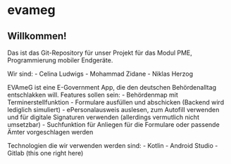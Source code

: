 # evameg

## Willkommen!

Das ist das Git-Repository für unser Projekt für das Modul PME, Programmierung mobiler Endgeräte.

Wir sind:
    - Celina Ludwigs
    - Mohammad Zidane
    - Niklas Herzog

EVAmeG ist eine E-Government App, die den deutschen Behördenalltag entschlakken will.
Features sollen sein:
    - Behördenmap mit Terminerstellfunktion
    - Formulare ausfüllen und abschicken (Backend wird lediglich simuliert)
    - ePersonalausweis auslesen, zum Autofill verwenden und für digitale Signaturen verwenden (allerdings vermutlich nicht umsetzbar)
    - Suchfunktion für Anliegen für die Formulare oder passende Ämter vorgeschlagen werden

Technologien die wir verwenden werden sind:
    - Kotlin
    - Android Studio
    - Gitlab (this one right here)
